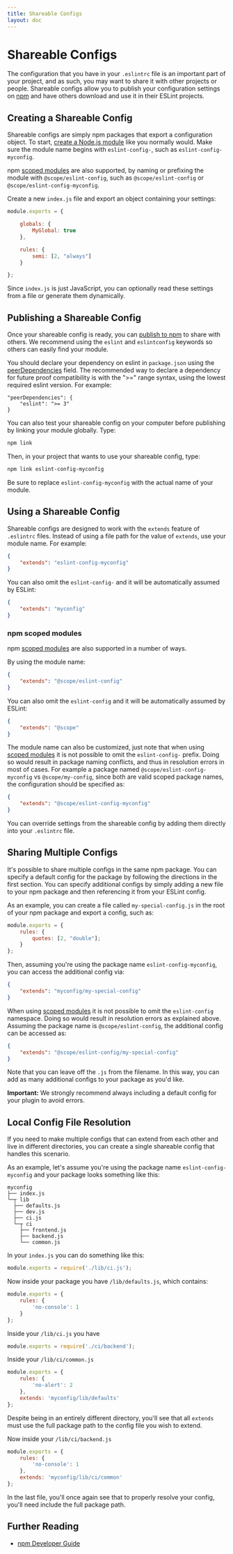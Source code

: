 ```yaml
---
title: Shareable Configs
layout: doc
---
```

<!-- Note: No pull requests accepted for this file. See README.md in the root directory for details. -->

# Shareable Configs

The configuration that you have in your `.eslintrc` file is an important part of your project, and as such, you may want to share it with other projects or people. Shareable configs allow you to publish your configuration settings on [npm](https://npmjs.com) and have others download and use it in their ESLint projects.

## Creating a Shareable Config

Shareable configs are simply npm packages that export a configuration object. To start, [create a Node.js module](https://docs.npmjs.com/getting-started/creating-node-modules) like you normally would. Make sure the module name begins with `eslint-config-`, such as `eslint-config-myconfig`.

npm [scoped modules](https://docs.npmjs.com/misc/scope) are also supported, by naming or prefixing the module with `@scope/eslint-config`, such as `@scope/eslint-config` or `@scope/eslint-config-myconfig`.

Create a new `index.js` file and export an object containing your settings:

```js
module.exports = {

    globals: {
        MyGlobal: true
    },

    rules: {
        semi: [2, "always"]
    }

};
```

Since `index.js` is just JavaScript, you can optionally read these settings from a file or generate them dynamically.

## Publishing a Shareable Config

Once your shareable config is ready, you can [publish to npm](https://docs.npmjs.com/getting-started/publishing-npm-packages) to share with others. We recommend using the `eslint` and `eslintconfig` keywords so others can easily find your module.

You should declare your dependency on eslint in `package.json` using the [peerDependencies](https://docs.npmjs.com/files/package.json#peerdependencies) field. The recommended way to declare a dependency for future proof compatibility is with the ">=" range syntax, using the lowest required eslint version. For example:

```
"peerDependencies": {
    "eslint": ">= 3"
}
```

You can also test your shareable config on your computer before publishing by linking your module globally. Type:

```bash
npm link
```

Then, in your project that wants to use your shareable config, type:

```bash
npm link eslint-config-myconfig
```

Be sure to replace `eslint-config-myconfig` with the actual name of your module.

## Using a Shareable Config

Shareable configs are designed to work with the `extends` feature of `.eslintrc` files. Instead of using a file path for the value of `extends`, use your module name. For example:

```json
{
    "extends": "eslint-config-myconfig"
}
```

You can also omit the `eslint-config-` and it will be automatically assumed by ESLint:

```json
{
    "extends": "myconfig"
}
```

### npm scoped modules

npm [scoped modules](https://docs.npmjs.com/misc/scope) are also supported in a number of ways.


By using the module name:

```json
{
    "extends": "@scope/eslint-config"
}
```

You can also omit the `eslint-config` and it will be automatically assumed by ESLint:

```json
{
    "extends": "@scope"
}
```

The module name can also be customized, just note that when using [scoped modules](https://docs.npmjs.com/misc/scope) it is not possible to omit the `eslint-config-` prefix. Doing so would result in package naming conflicts, and thus in resolution errors in most of cases. For example a package named `@scope/eslint-config-myconfig` vs `@scope/my-config`, since both are valid scoped package names, the configuration should be specified as:

```json
{
    "extends": "@scope/eslint-config-myconfig"
}
```

You can override settings from the shareable config by adding them directly into your `.eslintrc` file.

## Sharing Multiple Configs

It's possible to share multiple configs in the same npm package. You can specify a default config for the package by following the directions in the first section. You can specify additional configs by simply adding a new file to your npm package and then referencing it from your ESLint config.

As an example, you can create a file called `my-special-config.js` in the root of your npm package and export a config, such as:

```js
module.exports = {
    rules: {
        quotes: [2, "double"];
    }
};
```

Then, assuming you're using the package name `eslint-config-myconfig`, you can access the additional config via:

```json
{
    "extends": "myconfig/my-special-config"
}
```

When using [scoped modules](https://docs.npmjs.com/misc/scope) it is not possible to omit the `eslint-config` namespace. Doing so would result in resolution errors as explained above. Assuming the package name is `@scope/eslint-config`, the additional config can be accessed as:

```json
{
    "extends": "@scope/eslint-config/my-special-config"
}
```

Note that you can leave off the `.js` from the filename. In this way, you can add as many additional configs to your package as you'd like.

**Important:** We strongly recommend always including a default config for your plugin to avoid errors.

## Local Config File Resolution

If you need to make multiple configs that can extend from each other and live in different directories, you can create a single shareable config that handles this scenario.

As an example, let's assume you're using the package name `eslint-config-myconfig` and your package looks something like this:

```text
myconfig
├── index.js
└─┬ lib
  ├── defaults.js
  ├── dev.js
  ├── ci.js
  └─┬ ci
    ├── frontend.js
    ├── backend.js
    └── common.js
```

In your `index.js` you can do something like this:

```js
module.exports = require('./lib/ci.js');
```

Now inside your package you have `/lib/defaults.js`, which contains:

```js
module.exports = {
    rules: {
        'no-console': 1
    }
};
```

Inside your `/lib/ci.js` you have

```js
module.exports = require('./ci/backend');
```

Inside your `/lib/ci/common.js`

```js
module.exports = {
    rules: {
        'no-alert': 2
    },
    extends: 'myconfig/lib/defaults'
};
```

Despite being in an entirely different directory, you'll see that all `extends` must use the full package path to the config file you wish to extend.

Now inside your `/lib/ci/backend.js`

```js
module.exports = {
    rules: {
        'no-console': 1
    },
    extends: 'myconfig/lib/ci/common'
};
```

In the last file, you'll once again see that to properly resolve your config, you'll need include the full package path.

## Further Reading

* [npm Developer Guide](https://docs.npmjs.com/misc/developers)

